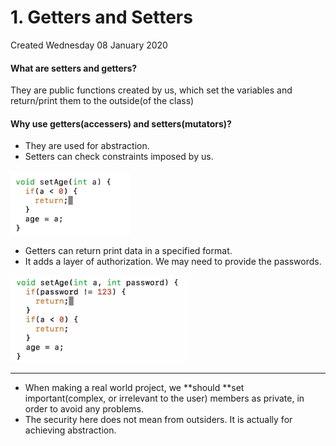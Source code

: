 # 1. Getters and Setters
Created Wednesday 08 January 2020

#### What are setters and getters?
They are public functions created by us, which set the variables and return/print them to the outside(of the class)

#### Why use getters(accessers) and setters(mutators)?

* They are used for abstraction.
* Setters can check constraints imposed by us.

![](./1._Getters_and_Setters/Selection_010.png)

* Getters can return print data in a specified format.
* It adds a layer of authorization. We may need to provide the passwords.

![](./1._Getters_and_Setters/Selection_011.png)

*****


* When making a real world project, we **should **set important(complex, or irrelevant to the user) members as private, in order to avoid any problems. 
* The security here does not mean from outsiders. It is actually for achieving abstraction.



